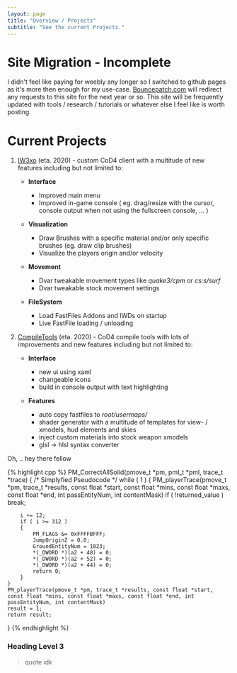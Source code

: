 ```yaml
---
layout: page
title: "Overview / Projects"
subtitle: "See the current Projects."
---
```


# Site Migration - Incomplete
I didn't feel like paying for weebly any longer so I switched to github pages as it's more then enough for my use-case.
[Bouncepatch.com](https://bouncepatch.com) will redirect any requests to this site for the next year or so. This site will be frequently updated with tools / research / tutorials or whatever else I feel like is worth posting.

<div class="padding-1l"></div>
<div align="center"><div class="seperator-100p"></div></div>
<div class="padding-1l"></div>

# Current Projects
1. [IW3xo](/projects/iw3xo/) (eta. 2020) - custom CoD4 client with a multitude of new features including but not limited to:
   - __Interface__
	  + Improved main menu
	  + Improved in-game console ( eg. drag/resize with the cursor, console output when not using the fullscreen console, ... )
	  
   - __Visualization__ 
      + Draw Brushes with a specific material and/or only specific brushes (eg. draw clip brushes)
      + Visualize the players origin and/or velocity

   - __Movement__ 
      + Dvar tweakable movement types like _quake3/cpm_ or _cs:s/surf_
	  + Dvar tweakable stock movement settings

   - __FileSystem__
      + Load FastFiles Addons and IWDs on startup
	  + Live FastFile loading / unloading  


2. [CompileTools](/projects/cod4-compileTools/) (eta. 2020) - CoD4 compile tools with lots of improvements and new features including but not limited to:
	- __Interface__
	   + new ui using xaml
	   + changeable icons
	   + build in console output with text highlighting
	
	- __Features__
	   + auto copy fastfiles to _root/usermaps/_
	   + shader generator with a multitude of templates for view- / xmodels, hud elements and skies
	   + inject custom materials into stock weapon xmodels
	   + glsl -> hlsl syntax converter

<div align="center"><div class="seperator-100p"></div></div>
<div class="padding-1l"></div>

<div class="highlight-header"><p>Oh, .. hey there fellow</p></div>
{% highlight cpp %}
PM_CorrectAllSolid(pmove_t *pm, pml_t *pml, trace_t *trace)
{
	/* Simplyfied Pseudocode */
	while ( 1 )
  	{
    	PM_playerTrace(pmove_t *pm, trace_t *results, const float *start, const float *mins, const float *maxs, const float *end, int passEntityNum, int contentMask)
    	if ( !returned_value )
      		break;
      		
      	i += 12;
	    if ( i >= 312 )
	    {
	      	PM_FLAGS &= 0xFFFFBFFF;
	      	JumpOriginZ = 0.0;
	      	GroundEntityNum = 1023;
	      	*(_DWORD *)(a2 + 48) = 0;
	      	*(_DWORD *)(a2 + 52) = 0;
	      	*(_DWORD *)(a2 + 44) = 0;
	      	return 0;
	    }
  	}
  	PM_playerTrace(pmove_t *pm, trace_t *results, const float *start, const float *mins, const float *maxs, const float *end, int passEntityNum, int contentMask)
	result = 1;
	return result;
}
{% endhighlight %}

<div class="padding-1l"></div>

### Heading Level 3

> quote
idk
